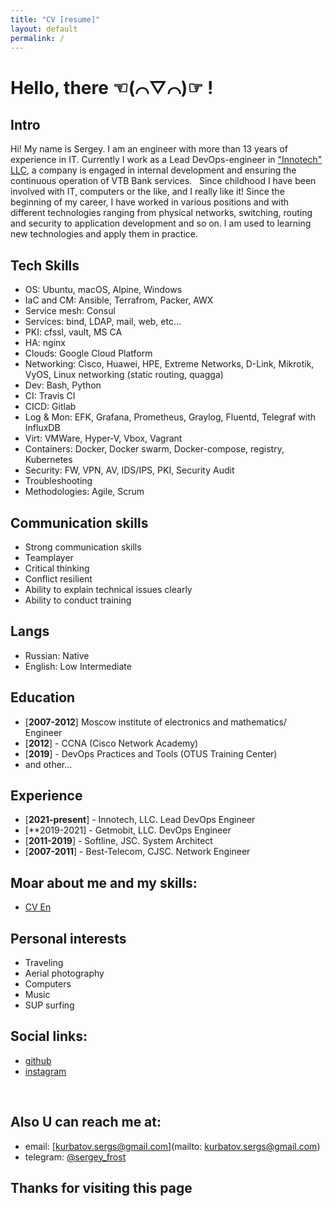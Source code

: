 ```yaml
---
title: "CV [resume]"
layout: default
permalink: /
---
```


Hello, there ☜(⌒▽⌒)☞ !
=====

## Intro
Hi! My name is Sergey. I am an engineer with more than 13 years of experience in IT. Currently I work as a Lead DevOps-engineer in ["Innotech" LLC](https://inno.tech/), a company is engaged in internal development and ensuring the continuous operation of VTB Bank services.
&nbsp;
Since childhood I have been involved with IT, computers or the like, and I really like it! Since the beginning of my career, I have worked in various positions and with different technologies ranging from physical networks, switching, routing and security to application development and so on. I am used to learning new technologies and apply them in practice.
&nbsp;


## Tech Skills
- OS: Ubuntu, macOS, Alpine, Windows
- IaC and CM: Ansible, Terrafrom, Packer, AWX
- Service mesh: Consul
- Services: bind, LDAP, mail, web, etc...
- PKI: cfssl, vault, MS CA
- HA: nginx
- Clouds: Google Cloud Platform
- Networking: Cisco, Huawei, HPE, Extreme Networks, D-Link, Mikrotik, VyOS, Linux networking (static routing, quagga)
- Dev: Bash, Python
- CI: Travis CI
- CICD: Gitlab
- Log & Mon: EFK, Grafana, Prometheus, Graylog, Fluentd, Telegraf with InfluxDB
- Virt: VMWare, Hyper-V, Vbox, Vagrant
- Containers: Docker, Docker swarm, Docker-compose, registry, Kubernetes
- Security: FW, VPN, AV, IDS/IPS, PKI, Security Audit
- Troubleshooting
- Methodologies: Agile, Scrum

## Communication skills
- Strong communication skills
- Teamplayer
- Critical thinking
- Conflict resilient
- Ability to explain technical issues clearly
- Ability to conduct training

## Langs
- Russian: Native
- English: Low Intermediate

## Education
- [**2007-2012**] Moscow institute of electronics and mathematics/ Engineer
- [**2012**] - CCNA (Cisco Network Academy)
- [**2019**] - DevOps Practices and Tools (OTUS Training Center)
- and other...

## Experience
- [**2021-present**] - Innotech, LLC. Lead DevOps Engineer
- [**2019-2021] - Getmobit, LLC. DevOps Engineer
- [**2011-2019**] - Softline, JSC. System Architect
- [**2007-2011**] - Best-Telecom, CJSC. Network Engineer


## Moar about me and my skills:
- [CV En](https://bit.ly/37JXpVp)

## Personal interests
- Traveling
- Aerial photography
- Computers
- Music
- SUP surfing

## Social links:
- [github](https://github.com/skurbatov)
- [instagram](https://www.instagram.com/sergeyfrost1988/)

&nbsp;
## Also U can reach me at:
- email: [kurbatov.sergs@gmail.com](mailto: kurbatov.sergs@gmail.com)
- telegram: [@sergey_frost](https://t.me/sergey_frost)

## Thanks for visiting this page